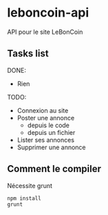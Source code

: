 leboncoin-api
=============

API pour le site LeBonCoin

Tasks list
----------
DONE:
- Rien

TODO:
- Connexion au site
- Poster une annonce
	- depuis le code
	- depuis un fichier
- Lister ses annonces
- Supprimer une annonce

Comment le compiler
-------------------
Nécessite grunt

	npm install
	grunt